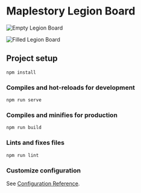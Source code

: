 # Maplestory Legion Board

![Empty Legion Board](https://res.cloudinary.com/sotasamson96/image/upload/v1580600430/Screen_Shot_2020-02-01_at_3.39.24_PM_behymj.png)

![Filled Legion Board](https://res.cloudinary.com/sotasamson96/image/upload/v1580600420/Screen_Shot_2020-02-01_at_3.39.43_PM_sfcfen.png)

## Project setup
```
npm install
```

### Compiles and hot-reloads for development
```
npm run serve
```

### Compiles and minifies for production
```
npm run build
```

### Lints and fixes files
```
npm run lint
```

### Customize configuration
See [Configuration Reference](https://cli.vuejs.org/config/).
